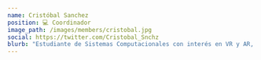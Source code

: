 ```yaml
---
name: Cristóbal Sanchez
position: 💻 Coordinador
image_path: /images/members/cristobal.jpg
social: https://twitter.com/Cristobal_Snchz
blurb: "Estudiante de Sistemas Computacionales con interés en VR y AR, desarrollo de App para iOS y Android, amante de los videojuegos."
---
```

